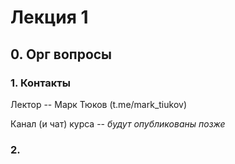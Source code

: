 # Лекция 1

## 0. Орг вопросы

### 1. Контакты

Лектор -- Марк Тюков (t.me/mark_tiukov)

Канал (и чат) курса -- *будут опубликованы позже*

### 2.  